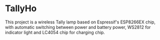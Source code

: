 # TallyHo
This project is a wireless Tally lamp based on Espressif's ESP8266EX chip, with automatic switching between power and battery power, WS2812 for indicator light and LC4054 chip for charging chip.

